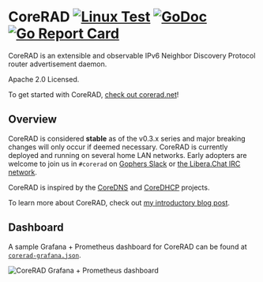 # CoreRAD [![Linux Test](https://github.com/mdlayher/corerad/workflows/Linux%20Test/badge.svg)](https://github.com/mdlayher/corerad/actions) [![GoDoc](https://godoc.org/github.com/mdlayher/corerad?status.svg)](https://godoc.org/github.com/mdlayher/corerad) [![Go Report Card](https://goreportcard.com/badge/github.com/mdlayher/corerad)](https://goreportcard.com/report/github.com/mdlayher/corerad)

CoreRAD is an extensible and observable IPv6 Neighbor Discovery Protocol router
advertisement daemon.

Apache 2.0 Licensed.

To get started with CoreRAD, [check out corerad.net](https://corerad.net/)!

## Overview

CoreRAD is considered **stable** as of the v0.3.x series and major breaking
changes will only occur if deemed necessary. CoreRAD is currently deployed and
running on several home LAN networks. Early adopters are welcome to join us in
`#corerad` on [Gophers Slack](https://invite.slack.golangbridge.org) or [the
Libera.Chat IRC network](https://web.libera.chat/).

CoreRAD is inspired by the [CoreDNS](https://coredns.io/) and
[CoreDHCP](https://coredhcp.io/) projects.

To learn more about CoreRAD, check out [my introductory blog post](https://mdlayher.com/blog/corerad-a-new-ipv6-router-advertisement-daemon/).

## Dashboard

A sample Grafana + Prometheus dashboard for CoreRAD can be found at [`corerad-grafana.json`](https://github.com/mdlayher/corerad/blob/master/corerad-grafana.json).

![CoreRAD Grafana + Prometheus dashboard](https://raw.githubusercontent.com/mdlayher/corerad/master/website/static/img/grafana.png)
